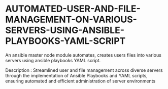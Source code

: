 # AUTOMATED-USER-AND-FILE-MANAGEMENT-ON-VARIOUS-SERVERS-USING-ANSIBLE-PLAYBOOKS-YAML-SCRIPT
An ansible master node module automates, creates users files into various servers using ansible playbooks YAML script.

Description : Streamlined user and file management across diverse servers through the implementation of Ansible Playbooks and YAML scripts, ensuring automated and efficient administration of server environments
